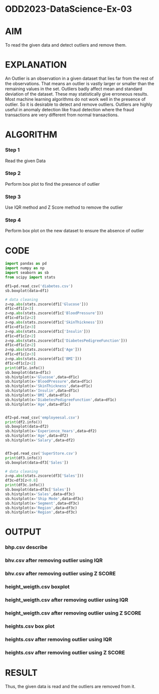 # ODD2023-DataScience-Ex-03

# AIM
To read the given data and detect outliers and remove them. 

# EXPLANATION
An Outlier is an observation in a given dataset that lies far from the rest of the observations. That means an outlier is vastly larger or smaller than the remaining values in the set.
Outliers badly affect mean and standard deviation of the dataset. These may statistically give erroneous results.
Most machine learning algorithms do not work well in the presence of outlier. So it is desirable to detect and remove outliers.
Outliers are highly useful in anomaly detection like fraud detection where the fraud transactions are very different from normal transactions.

# ALGORITHM
### Step 1
Read the given Data
### Step 2
Perform box plot to find the presence of outlier
### Step 3
Use IQR method and Z Score method to remove the outlier
### Step 4
Perform box plot on the new dataset to ensure the absence of outlier

# CODE
```python
import pandas as pd
import numpy as np
import seaborn as sb
from scipy import stats

df1=pd.read_csv('diabetes.csv')
sb.boxplot(data=df1)

# data cleaning
z=np.abs(stats.zscore(df1['Glucose']))
df1c=df1[z<3]
z=np.abs(stats.zscore(df1c['BloodPressure']))
df1c=df1c[z<2]
z=np.abs(stats.zscore(df1c['SkinThickness']))
df1c=df1c[z<3]
z=np.abs(stats.zscore(df1c['Insulin']))
df1c=df1c[z<2]
z=np.abs(stats.zscore(df1c['DiabetesPedigreeFunction']))
df1c=df1c[z<2]
z=np.abs(stats.zscore(df1c['Age']))
df1c=df1c[z<3]
z=np.abs(stats.zscore(df1c['BMI']))
df1c=df1c[z<2]
print(df1c.info())
sb.boxplot(data=df1c)
sb.histplot(x='Glucose',data=df1c)
sb.histplot(x='BloodPressure',data=df1c)
sb.histplot(x='SkinThickness',data=df1c)
sb.histplot(x='Insulin',data=df1c)
sb.histplot(x='BMI',data=df1c)
sb.histplot(x='DiabetesPedigreeFunction',data=df1c)
sb.histplot(x='Age',data=df1c)


df2=pd.read_csv('employeesal.csv')
print(df2.info())
sb.boxplot(data=df2)
sb.histplot(x='Experience_Years',data=df2)
sb.histplot(x='Age',data=df2)
sb.histplot(x='Salary',data=df2)


df3=pd.read_csv('SuperStore.csv')
print(df3.info())
sb.boxplot(data=df3['Sales'])

# data cleaning
z=np.abs(stats.zscore(df3['Sales']))
df3c=df3[z<0.8]
print(df3c.info())
sb.boxplot(data=df3c['Sales'])
sb.histplot(x='Sales',data=df3c)
sb.histplot(x='Ship Mode',data=df3c)
sb.histplot(x='Segment',data=df3c)
sb.histplot(x='Region',data=df3c)
sb.histplot(x='Region',data=df3c)
```

# OUTPUT
### bhp.csv describe


### bhv.csv after removing outlier using IQR


### bhv.csv after removing outlier using Z SCORE


### height_weigth.csv boxplot


### height_weigth.csv after removing outlier using IQR


### height_weigth.csv after removing outlier using Z SCORE


### heights.csv box plot


### heights.csv after removing outlier using IQR


### heights.csv after removing outlier using Z SCORE


# RESULT
Thus, the given data is read and the outliers are removed from it.
